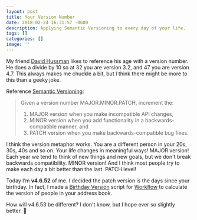 ```yaml
---
layout: post
title: Your Version Number
date: 2018-02-24 16:31:57 -0600
description: Applying Semantic Versioning to every day of your life.
tags: []
categories: []
image: ''
---
```

My friend [David Hussman](http://davidhussman.com) likes to reference his age with a version number. He does a divide by 10 so at 32 you are version 3.2, and 47 you are version 4.7. This always makes me chuckle a bit, but I think there might be more to this than a geeky joke.

Reference [Semantic Versioning](https://semver.org):

> Given a version number MAJOR.MINOR.PATCH, increment the:
>
> 1. MAJOR version when you make incompatible API changes,
> 2. MINOR version when you add functionality in a backwards-compatible manner, and
> 3. PATCH version when you make backwards-compatible bug fixes.

I think the version metaphor works. You are a different person in your 20s, 30s, 40s and so on. Your life changes in meaningful ways! MAJOR version! Each year we tend to think of new things and new goals, but we don't break backwards compatibility. MINOR version! And I think most people try to make each day a bit better than the last. PATCH level!

Today I’m **v4.6.52** of me. I decided the patch version is the days since your birthday. In fact, I made a [Birthday Version](https://workflow.is/workflows/f207d69d37d147dcbf7d58bebb1c81b5) script for [Workflow](https://workflow.is/download) to calculate the version of people in your address book.

How will v4.6.53 be different? I don't know, but I hope ever so slightly better. 🤞
